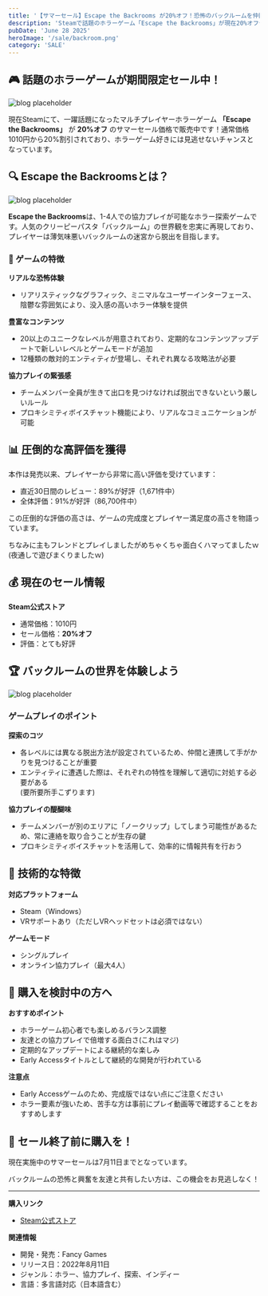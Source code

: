 ```yaml
---
title: '【サマーセール】Escape the Backrooms が20%オフ！恐怖のバックルームを仲間と攻略しよう'
description: 'Steamで話題のホラーゲーム「Escape the Backrooms」が現在20%オフセール中！最大4人での協力プレイが楽しめる、バックルーム脱出ホラーゲームの魅力とセール情報を詳しく解説します。'
pubDate: 'June 28 2025'
heroImage: '/sale/backroom.png'
category: 'SALE'
---
```


## 🎮 話題のホラーゲームが期間限定セール中！

![blog placeholder](/sale/sale2.png)

現在Steamにて、一躍話題になったマルチプレイヤーホラーゲーム **「Escape the Backrooms」** が **20%オフ** のサマーセール価格で販売中です！通常価格1010円から20%割引されており、ホラーゲーム好きには見逃せないチャンスとなっています。

## 🔍 Escape the Backroomsとは？

![blog placeholder](/sale/backroom2.png)

**Escape the Backrooms**は、1-4人での協力プレイが可能なホラー探索ゲームです。人気のクリーピーパスタ「バックルーム」の世界観を忠実に再現しており、プレイヤーは薄気味悪いバックルームの迷宮から脱出を目指します。

### 🎯 ゲームの特徴

**リアルな恐怖体験**
- リアリスティックなグラフィック、ミニマルなユーザーインターフェース、陰鬱な雰囲気により、没入感の高いホラー体験を提供

**豊富なコンテンツ**
- 20以上のユニークなレベルが用意されており、定期的なコンテンツアップデートで新しいレベルとゲームモードが追加
- 12種類の敵対的エンティティが登場し、それぞれ異なる攻略法が必要

**協力プレイの緊張感**
- チームメンバー全員が生きて出口を見つけなければ脱出できないという厳しいルール
- プロキシミティボイスチャット機能により、リアルなコミュニケーションが可能

## 📊 圧倒的な高評価を獲得

本作は発売以来、プレイヤーから非常に高い評価を受けています：

- 直近30日間のレビュー：89%が好評（1,671件中）
- 全体評価：91%が好評（86,700件中）

この圧倒的な評価の高さは、ゲームの完成度とプレイヤー満足度の高さを物語っています。

ちなみに主もフレンドとプレイしましたがめちゃくちゃ面白くハマってましたｗ(夜通しで遊びまくりましたｗ)

## 💰 現在のセール情報

**Steam公式ストア**
- 通常価格：1010円
- セール価格：**20%オフ**
- 評価：とても好評



## 🏆 バックルームの世界を体験しよう

![blog placeholder](/sale/backroom4.png)

### ゲームプレイのポイント

**探索のコツ**
- 各レベルには異なる脱出方法が設定されているため、仲間と連携して手がかりを見つけることが重要
- エンティティに遭遇した際は、それぞれの特性を理解して適切に対処する必要がある<br/>
(要所要所手こずります)

**協力プレイの醍醐味**
- チームメンバーが別のエリアに「ノークリップ」してしまう可能性があるため、常に連絡を取り合うことが生存の鍵
- プロキシミティボイスチャットを活用して、効率的に情報共有を行おう

## 🎨 技術的な特徴

**対応プラットフォーム**
- Steam（Windows）
- VRサポートあり（ただしVRヘッドセットは必須ではない）

**ゲームモード**
- シングルプレイ
- オンライン協力プレイ（最大4人）

## 🎁 購入を検討中の方へ

**おすすめポイント**
- ホラーゲーム初心者でも楽しめるバランス調整
- 友達との協力プレイで倍増する面白さ(これはマジ)
- 定期的なアップデートによる継続的な楽しみ
- Early Accessタイトルとして継続的な開発が行われている

**注意点**
- Early Accessゲームのため、完成版ではない点にご注意ください
- ホラー要素が強いため、苦手な方は事前にプレイ動画等で確認することをおすすめします

## 🛒 セール終了前に購入を！

現在実施中のサマーセールは7月11日までとなっています。

バックルームの恐怖と興奮を友達と共有したい方は、この機会をお見逃しなく！

---

**購入リンク**
- [Steam公式ストア](https://store.steampowered.com/app/1943950/Escape_the_Backrooms/)

**関連情報**
- 開発・発売：Fancy Games
- リリース日：2022年8月11日
- ジャンル：ホラー、協力プレイ、探索、インディー
- 言語：多言語対応（日本語含む）